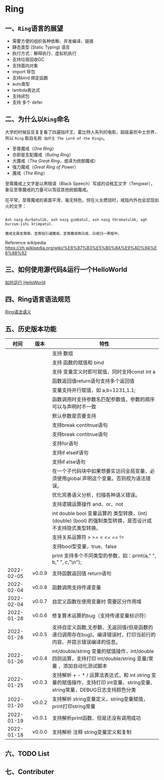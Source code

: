 # Ring


## 一、```Ring```语言的展望

- 需要方便的组织各种依赖、并发编译、链接
- 静态类型 (Static Typing) 语言
- 执行方式：解释执行、虚拟机执行
- 支持垃圾回收GC
- 支持面向对象
- import 导包
- 支持bind 绑定函数
- auto类型
- lambda表达式
- 支持闭包
- 支持 多个 defer


## 二、为什么以```Ring```命名

大学的时候反反复复看了四遍指环王、霍比特人系列的电影，超级喜欢中土世界，所以 ```Ring``` 取自名称``` 指环王 The Lord of the Rings```。

- 至尊魔戒（*One Ring*）
- 亦即是支配魔戒（*Ruling Ring*）
- 大魔戒（*The Great Ring*，或译为统御魔戒）
- 强力魔戒（*Great Ring of Power*）
- 魔戒（*The Ring*）

至尊魔戒上文字是以黑暗语（Black Speech）写成的谈格瓦文字（Tengwar），象征至尊魔戒的力量可以驾驭其他统御魔戒。

在平常，至尊魔戒的表面平滑，毫无特色，但在火炎燃烧时，戒指内外也会显现如火的文字：

```

Ash nazg durbatulûk, ash nazg gimbatul, ash nazg thrakatulûk, agh burzum-ishi krimpatul.

魔戒全属至尊御，至尊指引诸魔戒，至尊魔戒唤众戒，众戒归一黑暗中。

```



Reference wikipedia https://zh.wikipedia.org/wiki/%E8%87%B3%E5%B0%8A%E9%AD%94%E6%88%92


## 三、如何使用源代码&运行一个HelloWorld

[如何运行 HelloWorld](./doc/using.md)

## 四、Ring语言语法规范

[Ring语法语义](./doc/语法概念.md)

## 五、历史版本功能

| 时间       | 版本   | 特性                                                                                                                         |
| ---------- | ------ | ---------------------------------------------------------------------------------------------------------------------------- |
|            |        | 支持 数组                                                                                                                    |
|            |        | 支持 函数的赋值和 bind                                                                                                       |
|            |        | 支持 变量定义时即可赋值，同时支持const int a                                                                                 |
|            |        | 函数返回值return语句支持多个返回值                                                                                           |
|            |        | 变量支持并行赋值，如 a,b=1231,1.1;                                                                                           |
|            |        | 函数调用时支持参数名匹配参数值，参数的顺序可以与声明时不一致                                                                 |
|            |        | 默认参数是否要支持                                                                                                           |
|            |        | 支持break contitnue语句                                                                                                      |
|            |        | 支持break contitnue语句                                                                                                      |
|            |        | 支持for语句                                                                                                                  |
|            |        | 支持if elseif语句                                                                                                            |
|            |        | 支持if else语句                                                                                                              |
|            |        | 在一个子代码块中如果想要实访问全局变量，必须使用global 声明这个变量。否则视为语法错误。                                      |
|            |        | 优化完善语义分析，扫描各种语义错误。                                                                                         |
|            |        | 支持逻辑运算操作 and、or、not                                                                                                |
|            |        | int double bool 变量运算的 类型转换，(int) (double) (bool) 的强制类型转换，是否设计成 不支持隐式类型转换。                   |
|            |        | 支持关系运算符 > >= < <= == !=                                                                                               |
|            |        | 支持bool型变量，true、false                                                                                                  |
|            |        | print 支持多个不同类型的参数，如：print(a," ", b," ", c,"\n");                                                               |
| 2022-02-05 | v0.0.9 | 支持函数返回值 return语句                                                                                                    |
| 2022-02-04 | v0.0.8 | 函数调用支持传递变量                                                                                                         |
| 2022-02-04 | v0.0.7 | 自定义函数在使用变量时 需要区分作用域                                                                                        |
| 2022-01-28 | v0.0.6 | 修复算术运算的bug（支持传递变量标识符）                                                                                      |
| 2022-01-28 | v0.0.5 | 支持自定义函数,无参数、无返回值(但是函数的递归调用存在bug)。编译错误时，打印当前行的内容、并提示错误编译的信息。             |
| 2022-01-26 | v0.0.4 | int/double/string 变量的赋值操作，int/double 四则运算，支持打印 int/double/string 变量/常量 ，添加自动化测试脚本             |
| 2022-01-25 | v0.0.3 | 支持解析 + - * / 运算法表达式，和 int string 变量的赋值操作，支持打印 int变量、string变量、string常量，DEBUG日志支持颜色分类 |
| 2022-01-20 | v0.0.2 | 支持解析 string变量定义，string变量赋值，print打印string常量                                                                 |
| 2022-01-19 | v0.0.1 | 支持解析print函数、但是还没有调用成功                                                                                        |
| 2022-01-18 | v0.0.0 | 支持解析 注释 string变量定义和复制                                                                                           |

## 六、TODO List


## 七、Contributer

